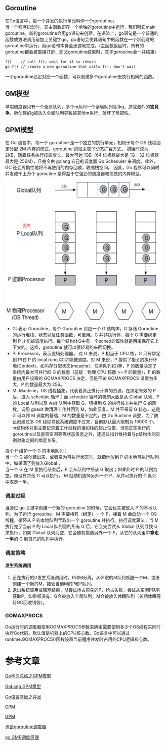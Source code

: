 ## Goroutine
在Go语言中，每一个并发的执行单元叫作一个goroutine。<br>
当一个程序启动时，其主函数即在一个单独的goroutine中运行，我们叫它main goroutine。新的goroutine会用go语句来创建。在语法上，go语句是一个普通的函数或方法调用前加上关键字go。go语句会使其语句中的函数在一个新创建的goroutine中运行。而go语句本身会迅速地完成。(主函数返回时，所有的goroutine都会被直接打断，即父goroutine结束时，其子goroutine会一并结束)
```
f()    // call f(); wait for it to return
go f() // create a new goroutine that calls f(); don't wait
```
一个goroutine必定对应一个函数，可以创建多个goroutine去执行相同的函数。

## GM模型
早期调度器只有一个全局队列，多个m从同一个全局队列竞争g，造成激烈的**锁竞争**。新创建的g被放入全局队列导致被其他m执行，破坏了局部性。

## GPM模型
在 Go 语言中，每一个 goroutine 是一个独立的执行单元，相较于每个 OS 线程固定分配 2M 内存的模式，goroutine 的栈采取了动态扩容方式， 初始时仅为2KB，随着任务执行按需增长，最大可达 1GB（64 位机器最大是 1G，32 位机器最大是 256M），且完全由 golang 自己的调度器 Go Scheduler 来调度。此外，GC 还会周期性地将不再使用的内存回收，收缩栈空间。 因此，Go 程序可以同时并发成千上万个 goroutine 是得益于它强劲的调度器和高效的内存模型。

<img src="https://raw.githubusercontent.com/dark-tone/notes/main/Golang/imgs/1.png" weight="568" height="449">

- G: 表示 Goroutine，每个 Goroutine 对应一个 G 结构体，G 存储 Goroutine 的运行堆栈、状态以及任务函数，可重用。G 并非执行体，每个 G 需要绑定到 P 才能被调度执行。每个结构体G中有一个sched的属性就是用来保存它上下文的。这样，goroutine 就可以很轻易的来回切换。
- P: Processor，表示逻辑处理器， 对 G 来说，P 相当于 CPU 核，G 只有绑定到 P(在 P 的 local runq 中)才能被调度。对 M 来说，P 提供了相关的执行环境(Context)，如内存分配状态(mcache)，任务队列(G)等，P 的数量决定了系统内最大可并行的 G 的数量（前提：物理 CPU 核数 >= P 的数量），P 的数量由用户设置的 GOMAXPROCS 决定，但是不论 GOMAXPROCS 设置为多大，P 的数量最大为 256。
- M: Machine，OS 线程抽象，代表着真正执行计算的资源，在绑定有效的 P 后，进入 schedule 循环；而 schedule 循环的机制大致是从 Global 队列、P 的 Local 队列以及 wait 队列中获取 G，切换到 G 的执行栈上并执行 G 的函数，调用 goexit 做清理工作并回到 M，如此反复。M 并不保留 G 状态，这是 G 可以跨 M 调度的基础，M 的数量是不定的，由 Go Runtime 调整，为了防止创建过多 OS 线程导致系统调度不过来，目前默认最大限制为 10000 个。m结构体对象主要记录着工作线程的诸如栈的起止位置、当前正在执行的goroutine以及是否空闲等等状态信息之外，还通过指针维持着与p结构体的实例对象之间的绑定关系。

每个 P 维护一个 G 的本地队列；<br>
当一个 G 被创建出来，或者变为可执行状态时，就把他放到 P 的本地可执行队列中，如果满了则放入Global；<br>
当一个 G 在 M 里执行结束后，P 会从队列中把该 G 取出；如果此时 P 的队列为空，即没有其他 G 可以执行， M 就随机选择另外一个 P，从其可执行的 G 队列中取走一半。

### 调度过程
当通过 go 关键字创建一个新的 goroutine 的时候，它会优先被放入 P 的本地队列。为了运行 goroutine，M 需要持有（绑定）一个 P，接着 M 会启动一个 OS 线程，循环从 P 的本地队列里取出一个 goroutine 并执行。执行调度算法：当 M 执行完了当前 P 的 Local 队列里的所有 G 后，它会先尝试从 Global 队列寻找 G 来执行，如果 Global 队列为空，它会随机挑选另外一个 P，从它的队列里中**拿走一半**的 G 到自己的队列中执行。

### 调度策略
#### 发生系统调用
1. 正在执行的G发生系统调用时，P和M分离，从休眠的M队列唤醒一个M，或者创建一个新的M，接管当前M的P和P队列。
2. 退出系统调用或阻塞结束，M尝试抢占原先的P，抢占失败，尝试从空闲P队列获取P，如果都没有，G会被放入全局队列，M会被放入休眠队列（长期休眠等待GC回收销毁）。


### GOMAXPROCS
Go运行时的调度器使用GOMAXPROCS参数来确定需要使用多少个OS线程来同时执行Go代码。默认值是机器上的CPU核心数。Go语言中可以通过runtime.GOMAXPROCS()函数设置当前程序并发时占用的CPU逻辑核心数。


# 参考文章
[Go学习总结之GPM模型](https://zhuanlan.zhihu.com/p/261807834)

[GoLang GPM模型](https://studygolang.com/articles/29227?fr=sidebar)

[Go语言基础之并发](https://www.liwenzhou.com/posts/Go/14_concurrence/)

[GPM](https://mp.weixin.qq.com/s/hTgIyJN7p-wrDfLj1bP1wQ)

[GPM](https://blog.csdn.net/dream_1996/article/details/118051217)

[也谈goroutine调度器](https://tonybai.com/2017/06/23/an-intro-about-goroutine-scheduler/)

[go GMP调度原理](https://blog.csdn.net/weixin_41565755/article/details/122443114)